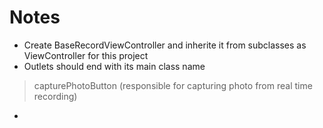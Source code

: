 #  Notes

* Create BaseRecordViewController and inherite it from subclasses as ViewController for this project
* Outlets should end with its main class name
> capturePhotoButton (responsible for capturing photo from real time recording)
* 
